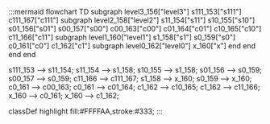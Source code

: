 :::mermaid
flowchart TD
  subgraph level3_156["level3"]
    s111_153["s111"]
    c111_167["c111"]
    subgraph level2_158["level2"]
      s11_154["s11"]
      s10_155["s10"]
      s01_156["s01"]
      s00_157["s00"]
      c00_163["c00"]
      c01_164["c01"]
      c10_165["c10"]
      c11_166["c11"]
      subgraph level1_160["level1"]
        s1_158["s1"]
        s0_159["s0"]
        c0_161["c0"]
        c1_162["c1"]
        subgraph level0_162["level0"]
          x_160["x"]
        end
      end
    end
  end

  s111_153 --> s11_154;
  s11_154 --> s1_158;
  s10_155 --> s1_158;
  s01_156 --> s0_159;
  s00_157 --> s0_159;
  c11_166 --> c111_167;
  s1_158 --> x_160;
  s0_159 --> x_160;
  c0_161 --> c00_163;
  c0_161 --> c01_164;
  c1_162 --> c10_165;
  c1_162 --> c11_166;
  x_160 --> c0_161;
  x_160 --> c1_162;

  classDef highlight fill:#FFFFAA,stroke:#333;
:::